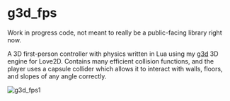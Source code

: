 # g3d_fps
Work in progress code, not meant to really be a public-facing library right now.

A 3D first-person controller with physics written in Lua using my [g3d](https://github.com/groverburger/g3d) 3D engine for Love2D.
Contains many efficient collision functions, and the player uses a capsule collider which allows it to interact with walls, floors, and slopes of any angle correctly.

![g3d_fps1](https://user-images.githubusercontent.com/19754251/108477667-6012f900-7248-11eb-97e9-8fbc03a09a99.gif)
